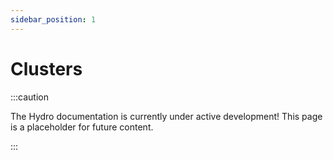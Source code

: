 ```yaml
---
sidebar_position: 1
---
```


# Clusters
:::caution

The Hydro documentation is currently under active development! This page is a placeholder for future content.

:::
